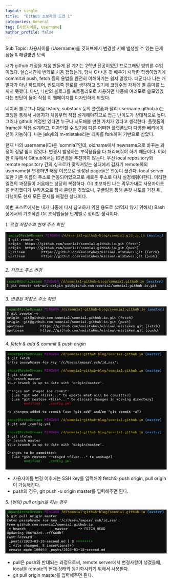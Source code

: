 ```yaml
---
layout: single
title:  "Github 초보자의 도전 1"
categories: General
tag: [사용자이름, Username]
author_profile: false
---
```


Sub Topic: 사용자이름 (Username)을 깃허브에서 변경할 시에 발생할 수 있는 문제점들 & 해결방안 모색

내가 github 계정을 처음 만들게 된 계기는 2학년 전공이었던 프로그래밍 방법론 수업이었다. 실습시간에 번외로 처음 접했는데, 당시 C++을 갓 배우기 시작한 학생이었기에 commit과 push, fetch 등의 용법을 완전히 이해하기는 쉽지 않았다. 더군다나 나는 개발자가 아닌 하드웨어, 반도체쪽 진로를 생각하고 있기에 코딩수업 자체에 별 흥미를 느끼지 못했다. 다만, 나만의 블로그를 포트폴리오로 사용하면 나중에 여러모로 쓸모있겠다는 판단이 들어 직접 이 웹페이지를 디자인하게 되었다.

네이버 블로그나 다음 tistory, substack 등의 플랫폼과 달리 username.github.io는 코딩을 통해서 사용자가 처음부터 직접 설계해야하므로 접근 난이도가 상대적으로 높다. 그러나 github 계정만 있다면 누구나 시도해볼 만한 가치가 있다고 생각한다. 플랫폼의 frame을 직접 설계하고, 디자인할 수 있기에 다른 어떠한 플랫폼보다 다양한 베리에이션이 가능하다. 나는 jekyll의 m-mistake라는 테마를 fork하여 기반으로 삼았다.

현재 나의 username(ID)은 'somnia1'인데, oldname에서 newname으로 바꾸는 과정이 정말 쉽지 않았다. 변경시 발생하는 부작용들을 다 처리해줘야 하기 때문이다. 이러한 이유에서 Github에서는 ID변경을 추천하지 않는다. 우선 local repository와 remote repository 간의 싱크로가 맞춰져있는 상태에서 갑자기 remote쪽의 username을 변경하면 해당 이름으로 생성된 page들은 연동이 끊긴다. local server 또한 기존 이름의 주소로 연동되어있으므로 새로운 주소로 다시 설정해줘야한다. 이러한 일련의 과정들이 처음에는 상당히 복잡하다. Git 초보자인 나는 막무가내로 사용자이름을 변경했다가 부작용으로 잠시 혼란을 겪었으나, 구글링을 통해 온갖 시도를 거친 뒤, 다행이도 현재 모든 문제를 해결한 상태이다.

이번 포스트에서는 내가 나중에 다시 참고하기 위한 용도로 (까먹지 않기 위해서) Bash 상에서의 기초적인 Git 조작법들을 단계별로 정리할 생각이다.


*1. 로컬 저장소의 현재 주소 확인*

![2023-03-18-first](../images/2023-03-18-second/2023-03-18-first.png)

*2. 저장소 주소 변경*

![2023-03-18-second](../images/2023-03-18-second/2023-03-18-second.png)

*3. 변경된 저장소 주소 확인*

![2023-03-18-third](../images/2023-03-18-second/2023-03-18-third.png)

*4. fetch & add & commit & push origin*

![2023-03-18-four](../images/2023-03-18-second/2023-03-18-four.png)
* 사용자이름 변경 이후에는 SSH key를 입력해야 fetch와 push origin, pull origin이 가능해진다.
* push의 경우, git push -u origin master를 입력해주면 된다.

*5. (번외) pull origin을 하는 경우*

![2023-03-18-five](../images/2023-03-18-second/2023-03-18-five.png)
* pull은 push와 반대되는 과정으로써, remote server에서 변경사항이 생겼을때, local을 remote의 현재 상태와 동기화시키기 위해서 사용한다.
* git pull origin master를 입력해주면 된다.